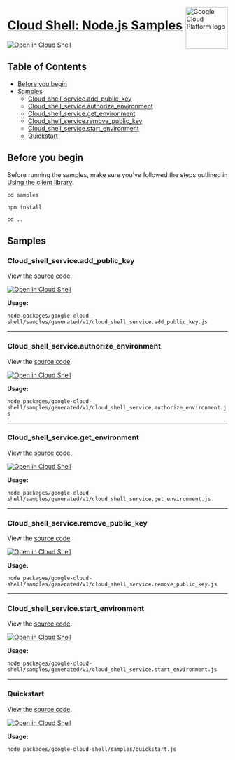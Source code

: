 [//]: # "This README.md file is auto-generated, all changes to this file will be lost."
[//]: # "To regenerate it, use `python -m synthtool`."
<img src="https://avatars2.githubusercontent.com/u/2810941?v=3&s=96" alt="Google Cloud Platform logo" title="Google Cloud Platform" align="right" height="96" width="96"/>

# [Cloud Shell: Node.js Samples](https://github.com/googleapis/google-cloud-node)

[![Open in Cloud Shell][shell_img]][shell_link]



## Table of Contents

* [Before you begin](#before-you-begin)
* [Samples](#samples)
  * [Cloud_shell_service.add_public_key](#cloud_shell_service.add_public_key)
  * [Cloud_shell_service.authorize_environment](#cloud_shell_service.authorize_environment)
  * [Cloud_shell_service.get_environment](#cloud_shell_service.get_environment)
  * [Cloud_shell_service.remove_public_key](#cloud_shell_service.remove_public_key)
  * [Cloud_shell_service.start_environment](#cloud_shell_service.start_environment)
  * [Quickstart](#quickstart)

## Before you begin

Before running the samples, make sure you've followed the steps outlined in
[Using the client library](https://github.com/googleapis/google-cloud-node#using-the-client-library).

`cd samples`

`npm install`

`cd ..`

## Samples



### Cloud_shell_service.add_public_key

View the [source code](https://github.com/googleapis/google-cloud-node/blob/master/packages/google-cloud-shell/samples/generated/v1/cloud_shell_service.add_public_key.js).

[![Open in Cloud Shell][shell_img]](https://console.cloud.google.com/cloudshell/open?git_repo=https://github.com/googleapis/google-cloud-node&page=editor&open_in_editor=packages/google-cloud-shell/samples/generated/v1/cloud_shell_service.add_public_key.js,samples/README.md)

__Usage:__


`node packages/google-cloud-shell/samples/generated/v1/cloud_shell_service.add_public_key.js`


-----




### Cloud_shell_service.authorize_environment

View the [source code](https://github.com/googleapis/google-cloud-node/blob/master/packages/google-cloud-shell/samples/generated/v1/cloud_shell_service.authorize_environment.js).

[![Open in Cloud Shell][shell_img]](https://console.cloud.google.com/cloudshell/open?git_repo=https://github.com/googleapis/google-cloud-node&page=editor&open_in_editor=packages/google-cloud-shell/samples/generated/v1/cloud_shell_service.authorize_environment.js,samples/README.md)

__Usage:__


`node packages/google-cloud-shell/samples/generated/v1/cloud_shell_service.authorize_environment.js`


-----




### Cloud_shell_service.get_environment

View the [source code](https://github.com/googleapis/google-cloud-node/blob/master/packages/google-cloud-shell/samples/generated/v1/cloud_shell_service.get_environment.js).

[![Open in Cloud Shell][shell_img]](https://console.cloud.google.com/cloudshell/open?git_repo=https://github.com/googleapis/google-cloud-node&page=editor&open_in_editor=packages/google-cloud-shell/samples/generated/v1/cloud_shell_service.get_environment.js,samples/README.md)

__Usage:__


`node packages/google-cloud-shell/samples/generated/v1/cloud_shell_service.get_environment.js`


-----




### Cloud_shell_service.remove_public_key

View the [source code](https://github.com/googleapis/google-cloud-node/blob/master/packages/google-cloud-shell/samples/generated/v1/cloud_shell_service.remove_public_key.js).

[![Open in Cloud Shell][shell_img]](https://console.cloud.google.com/cloudshell/open?git_repo=https://github.com/googleapis/google-cloud-node&page=editor&open_in_editor=packages/google-cloud-shell/samples/generated/v1/cloud_shell_service.remove_public_key.js,samples/README.md)

__Usage:__


`node packages/google-cloud-shell/samples/generated/v1/cloud_shell_service.remove_public_key.js`


-----




### Cloud_shell_service.start_environment

View the [source code](https://github.com/googleapis/google-cloud-node/blob/master/packages/google-cloud-shell/samples/generated/v1/cloud_shell_service.start_environment.js).

[![Open in Cloud Shell][shell_img]](https://console.cloud.google.com/cloudshell/open?git_repo=https://github.com/googleapis/google-cloud-node&page=editor&open_in_editor=packages/google-cloud-shell/samples/generated/v1/cloud_shell_service.start_environment.js,samples/README.md)

__Usage:__


`node packages/google-cloud-shell/samples/generated/v1/cloud_shell_service.start_environment.js`


-----




### Quickstart

View the [source code](https://github.com/googleapis/google-cloud-node/blob/master/packages/google-cloud-shell/samples/quickstart.js).

[![Open in Cloud Shell][shell_img]](https://console.cloud.google.com/cloudshell/open?git_repo=https://github.com/googleapis/google-cloud-node&page=editor&open_in_editor=packages/google-cloud-shell/samples/quickstart.js,samples/README.md)

__Usage:__


`node packages/google-cloud-shell/samples/quickstart.js`






[shell_img]: https://gstatic.com/cloudssh/images/open-btn.png
[shell_link]: https://console.cloud.google.com/cloudshell/open?git_repo=https://github.com/googleapis/google-cloud-node&page=editor&open_in_editor=samples/README.md
[product-docs]: https://cloud.google.com/shell/
